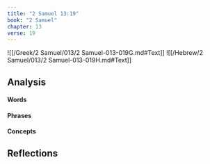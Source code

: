```yaml
---
title: "2 Samuel 13:19"
book: "2 Samuel"
chapter: 13
verse: 19
---
```

![[/Greek/2 Samuel/013/2 Samuel-013-019G.md#Text]]
![[/Hebrew/2 Samuel/013/2 Samuel-013-019H.md#Text]]

## Analysis

#### Words

#### Phrases

#### Concepts

## Reflections
